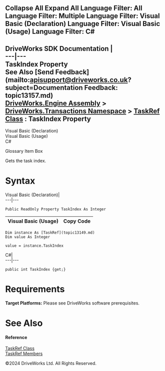        

 Collapse All Expand All  Language Filter: All  Language Filter: Multiple  Language Filter: Visual Basic (Declaration) Language Filter: Visual Basic (Usage) Language Filter: C#  
---  
DriveWorks SDK Documentation  |   
---|---  
TaskIndex Property   
See Also [Send Feedback](mailto:apisupport@driveworks.co.uk?subject=Documentation Feedback: topic13157.md)  
[DriveWorks.Engine Assembly](topic2156.md) > [DriveWorks.Transactions Namespace](topic12835.md) > [TaskRef Class](topic13149.md) : TaskIndex Property  
---  
  
Visual Basic (Declaration)    
Visual Basic (Usage)    
C# 

Glossary Item Box

Gets the task index. 

# Syntax

Visual Basic (Declaration)|   
---|---  
      
    
    Public ReadOnly Property TaskIndex As Integer  
  
Visual Basic (Usage)| Copy Code  
---|---  
      
    
    Dim instance As [TaskRef](topic13149.md)
    Dim value As Integer
     
    value = instance.TaskIndex  
  
C#|   
---|---  
      
    
    public int TaskIndex {get;}  
  
# Requirements

**Target Platforms:** Please see DriveWorks software prerequisites.

# See Also

#### Reference

[TaskRef Class](topic13149.md)   
[TaskRef Members](topic13150.md)

©2024 DriveWorks Ltd. All Rights Reserved.
